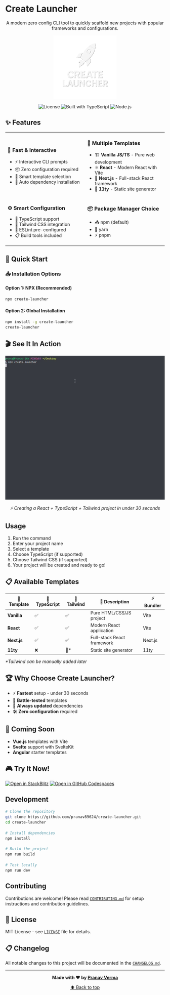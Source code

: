 # Create Launcher

<p align="center">A modern zero config CLI tool to quickly scaffold new projects with popular frameworks and configurations.</p>

<div  align="center">
  <img src="./assets/create-launcher.webp" alt="Create Launcher" width="200">
</div>
<p align="center">
  <img src="https://img.shields.io/badge/license-MIT-blue.svg" alt="License">
  <img src="https://img.shields.io/badge/built%20with-TypeScript-blue" alt="Built with TypeScript">
  <img src="https://img.shields.io/badge/node-%3E%3D16.0.0-blue" alt="Node.js">
</p>

## ✨ Features

<table>
<tr>
<td width="50%">

### 🚀 **Fast & Interactive**

- ⚡ Interactive CLI prompts
- 📦 Zero configuration required
- 🎯 Smart template selection
- 🔧 Auto dependency installation

</td>
<td width="50%">

### 🎨 **Multiple Templates**

- 🏗️ **Vanilla JS/TS** - Pure web development
- ⚛️ **React** - Modern React with Vite
- 🌟 **Next.js** - Full-stack React framework
- 📝 **11ty** - Static site generator

</td>
</tr>
<tr>
<td>

### ⚙️ **Smart Configuration**

- 📘 TypeScript support
- 🎨 Tailwind CSS integration
- 🧹 ESLint pre-configured
- 📋 Build tools included

</td>
<td>

### 📦 **Package Manager Choice**

- 📥 npm (default)
- 🧶 yarn
- ⚡ pnpm

</td>
</tr>
</table>

## 🚀 Quick Start

### <strong>📥 Installation Options</strong>

#### Option 1: NPX (Recommended)

```bash
npx create-launcher
```

#### Option 2: Global Installation

```bash
npm install -g create-launcher
create-launcher
```

## 🎬 See It In Action

<p align="center">
  <img src="./assets/Demo.gif" alt="Create Launcher Demo" width="850">
</p>

<p align="center"><em>⚡ Creating a React + TypeScript + Tailwind project in under 30 seconds</em></p>

## Usage

1. Run the command
2. Enter your project name
3. Select a template
4. Choose TypeScript (if supported)
5. Choose Tailwind CSS (if supported)
6. Your project will be created and ready to go!

## 📋 Available Templates

<table>
<thead>
<tr>
<th>🎨 Template</th>
<th>📘 TypeScript</th>
<th>🎨 Tailwind</th>
<th>📝 Description</th>
<th>⚡ Bundler</th>
</tr>
</thead>
<tbody>
<tr>
<td><strong>Vanilla</strong></td>
<td>✅</td>
<td>✅</td>
<td>Pure HTML/CSS/JS project</td>
<td>Vite</td>
</tr>
<tr>
<td><strong>React</strong></td>
<td>✅</td>
<td>✅</td>
<td>Modern React application</td>
<td>Vite</td>
</tr>
<tr>
<td><strong>Next.js</strong></td>
<td>✅</td>
<td>✅</td>
<td>Full-stack React framework</td>
<td>Next.js</td>
</tr>
<tr>
<td><strong>11ty</strong></td>
<td>❌</td>
<td>🔄*</td>
<td>Static site generator</td>
<td>11ty</td>
</tr>
</tbody>
</table>

<p><em>*Tailwind can be manually added later</em></p>

## 🏆 Why Choose Create Launcher?

- ⚡ **Fastest** setup - under 30 seconds
- 🎯 **Battle-tested** templates
- 🔄 **Always updated** dependencies
- 🛠️ **Zero configuration** required

## 🔮 Coming Soon

- **Vue.js** templates with Vite
- **Svelte** support with SvelteKit
- **Angular** starter templates

## 🎮 Try It Now!

[![Open in StackBlitz](https://img.shields.io/badge/Open%20in-StackBlitz-blue?logo=stackblitz)](https://stackblitz.com/github/pranav89624/create-launcher)
[![Open in GitHub Codespaces](https://img.shields.io/badge/Open%20in-GitHub%20Codespaces-blue?logo=github)](https://github.dev/pranav89624/create-launcher)

## Development

```bash
# Clone the repository
git clone https://github.com/pranav89624/create-launcher.git
cd create-launcher

# Install dependencies
npm install

# Build the project
npm run build

# Test locally
npm run dev
```

## Contributing

Contributions are welcome! Please read [`CONTRIBUTING.md`](./CONTRIBUTING.md) for setup instructions and contribution guidelines.

## 📄 License

MIT License - see [`LICENSE`](./LICENSE) file for details.

## 📋 Changelog

All notable changes to this project will be documented in the [`CHANGELOG.md`](./CHANGELOG.md).

---

<p align="center">
  <strong>Made with ❤️ by <a href="https://github.com/pranav89624">Pranav Verma</a></strong>
</p>

<p align="center">
  <a href="#create-launcher">⬆️ Back to top</a>
</p>
